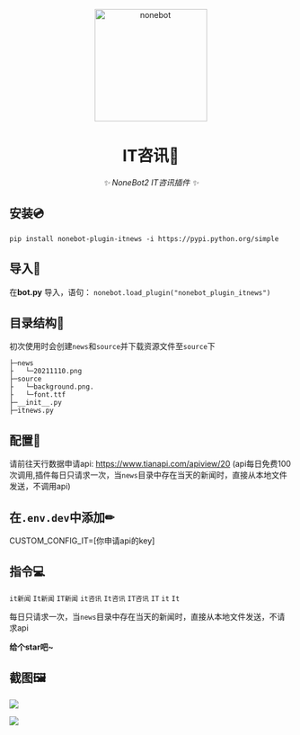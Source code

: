 <p align="center">
  <a href="https://v2.nonebot.dev/"><img src="https://raw.githubusercontent.com/nonebot/nonebot2/master/docs/.vuepress/public/logo.png" width="200" height="200" alt="nonebot"></a>
</p>

<div align="center">

# IT咨讯📰

_✨ NoneBot2 IT咨讯插件 ✨_

</div>


## 安装💿
`pip install nonebot-plugin-itnews -i https://pypi.python.org/simple`


## 导入📲
在**bot.py** 导入，语句：
`nonebot.load_plugin("nonebot_plugin_itnews")`


## 目录结构📂

初次使用时会创建`news`和`source`并下载资源文件至`source`下
```
├─news
├   └─20211110.png
├─source
├   └─background.png.
├   └─font.ttf
├─__init__.py
├─itnews.py
```

## 配置📝
请前往天行数据申请api:
https://www.tianapi.com/apiview/20
(api每日免费100次调用,插件每日只请求一次，当`news`目录中存在当天的新闻时，直接从本地文件发送，不调用api)

## 在`.env.dev`中添加✏
CUSTOM_CONFIG_IT=[你申请api的key]

## 指令💻
`it新闻`
`It新闻`
`IT新闻`
`it咨讯`
`It咨讯`
`IT咨讯`
`IT`
`it`
`It`

每日只请求一次，当`news`目录中存在当天的新闻时，直接从本地文件发送，不请求api

**给个star吧~**

## 截图🖼

![](https://cdn.jsdelivr.net/gh/yzyyz1387/blogimages/img/nonebot_p_it.png)

![](https://cdn.jsdelivr.net/gh/yzyyz1387/blogimages/img/none_p_it2.png)



